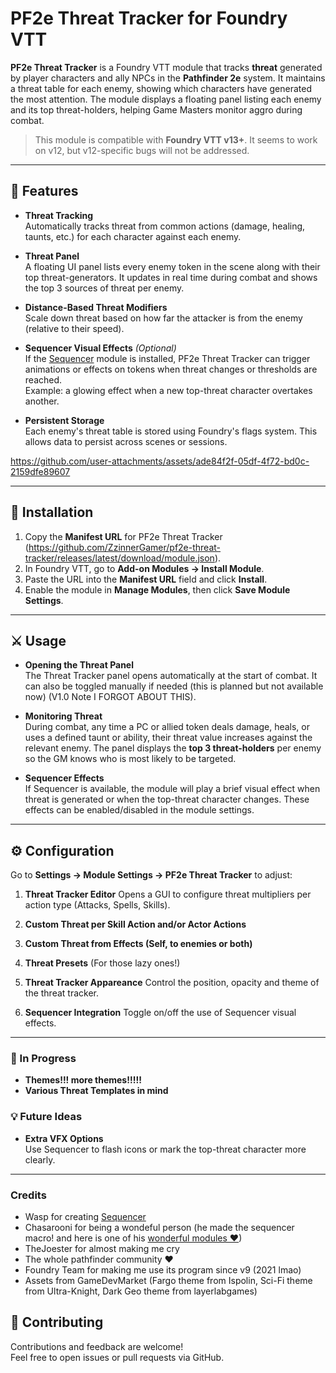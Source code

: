 # PF2e Threat Tracker for Foundry VTT

**PF2e Threat Tracker** is a Foundry VTT module that tracks **threat** generated by player characters and ally NPCs in the **Pathfinder 2e** system. It maintains a threat table for each enemy, showing which characters have generated the most attention. The module displays a floating panel listing each enemy and its top threat-holders, helping Game Masters monitor aggro during combat.

> This module is compatible with **Foundry VTT v13+**. It seems to work on v12, but v12-specific bugs will not be addressed.

---

## 🧩 Features

- **Threat Tracking**  
  Automatically tracks threat from common actions (damage, healing, taunts, etc.) for each character against each enemy.

- **Threat Panel**  
  A floating UI panel lists every enemy token in the scene along with their top threat-generators. It updates in real time during combat and shows the top 3 sources of threat per enemy.

- **Distance-Based Threat Modifiers**  
  Scale down threat based on how far the attacker is from the enemy (relative to their speed).

- **Sequencer Visual Effects** *(Optional)*  
  If the [Sequencer](https://github.com/fantasycalendar/FoundryVTT-Sequencer) module is installed, PF2e Threat Tracker can trigger animations or effects on tokens when threat changes or thresholds are reached.  
  Example: a glowing effect when a new top-threat character overtakes another.

- **Persistent Storage**  
  Each enemy's threat table is stored using Foundry's flags system. This allows data to persist across scenes or sessions.



https://github.com/user-attachments/assets/ade84f2f-05df-4f72-bd0c-2159dfe89607



---

## 🚀 Installation

1. Copy the **Manifest URL** for PF2e Threat Tracker (https://github.com/ZzinnerGamer/pf2e-threat-tracker/releases/latest/download/module.json).
2. In Foundry VTT, go to **Add-on Modules → Install Module**.
3. Paste the URL into the **Manifest URL** field and click **Install**.
4. Enable the module in **Manage Modules**, then click **Save Module Settings**.

---

## ⚔️ Usage

- **Opening the Threat Panel**  
  The Threat Tracker panel opens automatically at the start of combat. It can also be toggled manually if needed (this is planned but not available now) (V1.0 Note I FORGOT ABOUT THIS).

- **Monitoring Threat**  
  During combat, any time a PC or allied token deals damage, heals, or uses a defined taunt or ability, their threat value increases against the relevant enemy. The panel displays the **top 3 threat-holders** per enemy so the GM knows who is most likely to be targeted.

- **Sequencer Effects**  
  If Sequencer is available, the module will play a brief visual effect when threat is generated or when the top-threat character changes. These effects can be enabled/disabled in the module settings.

---

## ⚙️ Configuration

Go to **Settings → Module Settings → PF2e Threat Tracker** to adjust:

1. **Threat Tracker Editor**
   Opens a GUI to configure threat multipliers per action type (Attacks, Spells, Skills).

2. **Custom Threat per Skill Action and/or Actor Actions**

3. **Custom Threat from Effects (Self, to enemies or both)**

4. **Threat Presets**
   (For those lazy ones!)

6. **Threat Tracker Appareance**
   Control the position, opacity and theme of the threat tracker.

7. **Sequencer Integration**
   Toggle on/off the use of Sequencer visual effects.

---

### 🔧 In Progress

- **Themes!!! more themes!!!!!**
- **Various Threat Templates in mind**

### 💡 Future Ideas

- **Extra VFX Options**  
  Use Sequencer to flash icons or mark the top-threat character more clearly.

---

### Credits

- Wasp for creating [Sequencer](https://foundryvtt.com/packages/sequencer)
- Chasarooni for being a wondeful person (he made the sequencer macro! and here is one of his [wonderful modules ♥](https://foundryvtt.com/packages/pf2e-rpg-numbers))
- TheJoester for almost making me cry
- The whole pathfinder community ♥
- Foundry Team for making me use its program since v9 (2021 lmao)
- Assets from GameDevMarket (Fargo theme from Ispolin, Sci-Fi theme from Ultra-Knight, Dark Geo theme from layerlabgames)

## 🙌 Contributing

Contributions and feedback are welcome!  
Feel free to open issues or pull requests via GitHub.
